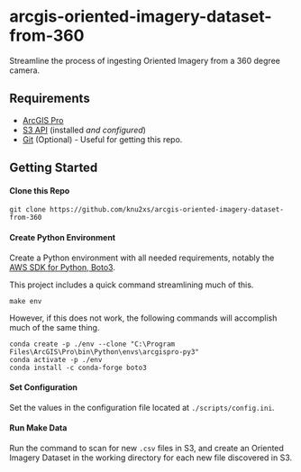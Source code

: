 # arcgis-oriented-imagery-dataset-from-360

Streamline the process of ingesting Oriented Imagery from a 360 degree camera.

## Requirements

- [ArcGIS Pro](https://pro.arcgis.com/en/pro-app/latest/get-started/install-and-sign-in-to-arcgis-pro.htm)
- [S3 API](https://docs.aws.amazon.com/cli/latest/userguide/getting-started-install.html) (installed _and configured_)
- [Git](https://git-scm.com/downloads) (Optional) - Useful for getting this repo.

## Getting Started

#### Clone this Repo
`git clone https://github.com/knu2xs/arcgis-oriented-imagery-dataset-from-360`

#### Create Python Environment

Create a Python environment with all needed requirements, notably the 
[AWS SDK for Python, Boto3](https://boto3.amazonaws.com/v1/documentation/api/latest/index.html).

This project includes a quick command streamlining much of this.

```
make env
```

However, if this does not work, the following commands will accomplish much of the same thing.

```
conda create -p ./env --clone "C:\Program Files\ArcGIS\Pro\bin\Python\envs\arcgispro-py3"
conda activate -p ./env
conda install -c conda-forge boto3
```

#### Set Configuration

Set the values in the configuration file located at `./scripts/config.ini`.

#### Run Make Data

Run the command to scan for new `.csv` files in S3, and create an Oriented Imagery Dataset in
the working directory for each new file discovered in S3.
